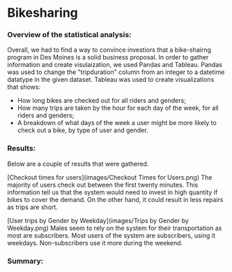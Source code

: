 # Bikesharing


### Overview of the statistical analysis:

Overall, we had to find a way to convince investiors that a bike-shairng program in Des Moines is a solid business proposal. In order to gather information and create visulaization, we used Pandas and Tableau. Pandas was used to change the "tripduration" column from an integer to a datetime datatype in the given dataset. Tableau was used to create visualizations that shows:

- How long bikes are checked out for all riders and genders;
- How many trips are taken by the hour for each day of the week, for all riders and genders;
- A breakdown of what days of the week a user might be more likely to check out a bike, by type of user and gender.

### Results:
 Below are a couple of results that were gathered.


[Checkout times for users](images/Checkout Times for Users.png)
 The majority of users check out between the first twenty minutes. This information tell us that the system would need to invest in high quantity if bikes to cover the demand. On the other hand, it could result in less repairs as trips are short.

[User trips by Gender by Weekday](images/Trips by Gender by Weekday.png)
 Males seem to rely on the system for their transportation as most are subscribers. Most users of the system are subscribers, using it weekdays. Non-subscribers use it more during the weekend.


### Summary:

